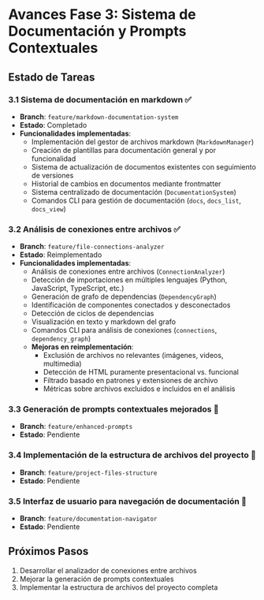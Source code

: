 # Avances Fase 3: Sistema de Documentación y Prompts Contextuales

## Estado de Tareas

### 3.1 Sistema de documentación en markdown ✅
- **Branch**: `feature/markdown-documentation-system`
- **Estado**: Completado
- **Funcionalidades implementadas**:
  - Implementación del gestor de archivos markdown (`MarkdownManager`)
  - Creación de plantillas para documentación general y por funcionalidad
  - Sistema de actualización de documentos existentes con seguimiento de versiones
  - Historial de cambios en documentos mediante frontmatter
  - Sistema centralizado de documentación (`DocumentationSystem`)
  - Comandos CLI para gestión de documentación (`docs`, `docs_list`, `docs_view`)

### 3.2 Análisis de conexiones entre archivos ✅
- **Branch**: `feature/file-connections-analyzer` 
- **Estado**: Reimplementado
- **Funcionalidades implementadas**:
  - Análisis de conexiones entre archivos (`ConnectionAnalyzer`)
  - Detección de importaciones en múltiples lenguajes (Python, JavaScript, TypeScript, etc.)
  - Generación de grafo de dependencias (`DependencyGraph`)
  - Identificación de componentes conectados y desconectados
  - Detección de ciclos de dependencias
  - Visualización en texto y markdown del grafo
  - Comandos CLI para análisis de conexiones (`connections`, `dependency_graph`)
  - **Mejoras en reimplementación**:
    - Exclusión de archivos no relevantes (imágenes, videos, multimedia)
    - Detección de HTML puramente presentacional vs. funcional
    - Filtrado basado en patrones y extensiones de archivo
    - Métricas sobre archivos excluidos e incluidos en el análisis

### 3.3 Generación de prompts contextuales mejorados 📝
- **Branch**: `feature/enhanced-prompts`
- **Estado**: Pendiente

### 3.4 Implementación de la estructura de archivos del proyecto 📝
- **Branch**: `feature/project-files-structure`
- **Estado**: Pendiente

### 3.5 Interfaz de usuario para navegación de documentación 📝
- **Branch**: `feature/documentation-navigator`
- **Estado**: Pendiente

## Próximos Pasos
1. Desarrollar el analizador de conexiones entre archivos
2. Mejorar la generación de prompts contextuales
3. Implementar la estructura de archivos del proyecto completa
